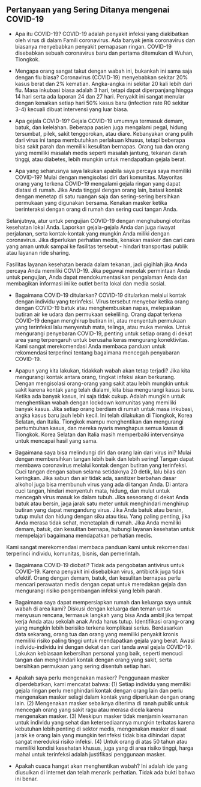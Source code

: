 ## Pertanyaan yang Sering Ditanya mengenai COVID-19
+ Apa itu COVID-19?
COVID-19 adalah penyakit infeksi yang diakibatkan oleh virus di dalam Famili coronavirus. Ada banyak jenis coronavirus dan biasanya menyebabkan penyakit pernapasan ringan. COVID-19 disebabkan sebuah coronavirus baru dan pertama ditemukan di Wuhan, Tiongkok.

+ Mengapa orang sangat takut dengan wabah ini, bukankah ini sama saja dengan flu biasa?
Coronavirus (COVID-19) menyebabkan sekitar 20% kasus berat dan 2% kematian. Angka-angka ini sekitar 20 kali lebih dari flu. Masa inkubasi biasa adalah 3 hari, tetapi dapat diperpanjang hingga 14 hari serta ada laporan 24 dan 27 hari. Penyakit ini sangat menular dengan kenaikan setiap hari 50% kasus baru (infection rate R0 sekitar 3-4) kecuali dibuat intervensi yang luar biasa.

+ Apa gejala COVID-19?
Gejala COVID-19 umumnya termasuk demam, batuk, dan kelelahan. Beberapa pasien juga mengalami pegal, hidung tersumbat, pilek, sakit tenggorokan, atau diare. Kebanyakan orang pulih dari virus ini tanpa membutuhkan perlakuan khusus, tetapi beberapa bisa sakit parah dan memiliki kesulitan bernapas. Orang tua dan orang yang memiliki masalah medis seperti masalah jantung, tekanan darah tinggi, atau diabetes, lebih mungkin untuk mendapatkan gejala berat.

+ Apa yang seharusnya saya lakukan apabila saya percaya saya memiliki COVID-19?
Mulai dengan mengisolasi diri dari komunitas. Mayoritas orang yang terkena COVID-19 mengalami gejala ringan yang dapat diatasi di rumah. Jika Anda tinggal dengan orang lain, batasi kontak dengan menetap di satu ruangan saja dan sering-sering bersihkan permukaan yang digunakan bersama. Kenakan masker ketika berinteraksi dengan orang di rumah dan sering cuci tangan Anda.

Selanjutnya, atur untuk pengujian COVID-19 dengan menghubungi otoritas kesehatan lokal Anda. Laporkan gejala-gejala Anda dan juga riwayat perjalanan, serta kontak-kontak yang mungkin Anda miliki dengan coronavirus. Jika diperlukan perhatian medis, kenakan masker dan cari cara yang aman untuk sampai ke fasilitas tersebut - hindari transportasi publik atau layanan ride sharing.

Fasilitas layanan kesehatan berada dalam tekanan, jadi gigihlah jika Anda percaya Anda memiliki COVID-19. Jika pegawai menolak permintaan Anda untuk pengujian, Anda dapat mendokumentasikan pengalaman Anda dan membagikan informasi ini ke outlet berita lokal dan media sosial.

+ Bagaimana COVID-19 ditularkan?
COVID-19 ditularkan melalui kontak dengan individu yang terinfeksi. Virus tersebut menyebar ketika orang dengan COVID-19 batuk atau menghembuskan napas, melepaskan butiran air ke udara dan permukaan sekeliling. Orang dapat terkena COVID-19 dengan menghirup butiran ini, atau menyentuh permukaan yang terinfeksi lalu menyentuh mata, telinga, atau muka mereka. Untuk mengurangi penyebaran COVID-19, penting untuk setiap orang di dekat area yang terpengaruh untuk berusaha keras mengurang konektivitas. Kami sangat merekomendasi Anda membaca panduan untuk rekomendasi terperinci tentang bagaimana mencegah penyabaran COVID-19.

+ Apapun yang kita lakukan, tidakkah wabah akan tetap terjadi?
Jika kita mengurangi kontak antara orang, tingkat infeksi akan berkurang. Dengan mengisolasi orang-orang yang sakit atau lebih mungkin untuk sakit karena kontak yang telah dialami, kita bisa mengurangi kasus baru. Ketika ada banyak kasus, ini saja tidak cukup. Adalah mungkin untuk menghentikan wabah dengan lockdown komunitas yang memiliki banyak kasus. Jika setiap orang berdiam di rumah untuk masa inkubasi, angka kasus baru jauh lebih kecil. Ini telah dilakukan di Tiongkok, Korea Selatan, dan Italia. Tiongkok mampu menghentikan dan mengurangi pertumbuhan kasus, dan mereka nyaris menghapus semua kasus di Tiongkok. Korea Selatan dan Italia masih memperbaiki intervensinya untuk mencapai hasil yang sama.

+ Bagaimana saya bisa melindungi diri dan orang lain dari virus ini?
Mulai dengan membersihkan tangan lebih baik dan lebih sering! Tangan dapat membawa coronavirus melalui kontak dengan butiran yang terinfeksi. Cuci tangan dengan sabun selama setidaknya 20 detik, lalu bilas dan keringkan. Jika sabun dan air tidak ada, sanitizer berbahan dasar alkohol juga bisa membunuh virus yang ada di tangan Anda. Di antara cuci tangan, hindari menyentuh mata, hidung, dan mulut untuk mencegah virus masuk ke dalam tubuh. Jika seseorang di dekat Anda batuk atau bersin, jaga jarak satu meter untuk menghindari menghirup butiran yang dapat mengandung virus. Jika Anda batuk atau bersin, tutup mulut dan hidung dengan siku atau tisu. Yang paling penting, jika Anda merasa tidak sehat, menetaplah di rumah. Jika Anda memiliki demam, batuk, dan kesulitan bernapa, hubungi layanan kesehatan untuk mempelajari bagaimana mendapatkan perhatian medis.

Kami sangat merekomendasi membaca panduan kami untuk rekomendasi terperinci individu, komunitas, bisnis, dan pemerintah.

+ Bagaimana COVID-19 diobati?
Tidak ada pengobatan antivirus untuk COVID-19. Karena penyakit ini disebabkan virus, antibiotik juga tidak efektif. Orang dengan demam, batuk, dan kesulitan bernapas perlu mencari perawatan medis dengan cepat untuk meredakan gejala dan mengurangi risiko pengembangan infeksi yang lebih parah.

+ Bagaimana saya dapat mempersiapkan rumah dan keluarga saya untuk wabah di area kami?
Diskusi dengan keluarga dan teman untuk menyusun rencana, termasuk langkah yang bisa Anda ambil jika tempat kerja Anda atau sekolah anak Anda harus tutup. Identifikasi orang-orang yang mungkin lebih berisiko terkena komplikasi serius. Berdasarkan data sekarang, orang tua dan orang yang memiliki penyakit kronis memiliki risiko paling tinggi untuk mendapatkan gejala yang berat. Awasi individu-individu ini dengan dekat dan cari tanda awal gejala COVID-19. Lakukan kebiasaan kebersihan personal yang baik, seperti mencuci tangan dan menghindari kontak dengan orang yang sakit, serta bersihkan permukaan yang sering disentuh setiap hari.

+ Apakah saya perlu mengenakan masker?
Penggunaan masker diperdebatkan, kami mencatat bahwa: (1) Setiap individu yang memiliki gejala ringan perlu menghindari kontak dengan orang lain dan perlu mengenakan masker selagi dalam kontak yang diperlukan dengan orang lain. (2) Mengenakan masker sebaiknya diterima di ranah publik untuk mencegah orang yang sakit ragu atau merasa dicela karena mengenakan masker. (3) Meskipun masker tidak menjamin keamanan untuk individu yang sehat dan ketersediaannya mungkin terbatas karena kebutuhan lebih penting di sektor medis, mengenakan masker di saat jarak ke orang lain yang mungkin terinfeksi tidak bisa dihindari dapat sangat mereduksi risiko infeksi. (4) Untuk orang di atas 50 tahun atau memiliki kondisi kesehatan khusus, juga yang di area risiko tinggi, harga mahal untuk terinfeksi adalah justifikasi penggunaan masker.

+ Apakah cuaca hangat akan menghentikan wabah?
Ini adalah ide yang diusulkan di internet dan telah menarik perhatian. Tidak ada bukti bahwa ini benar.
